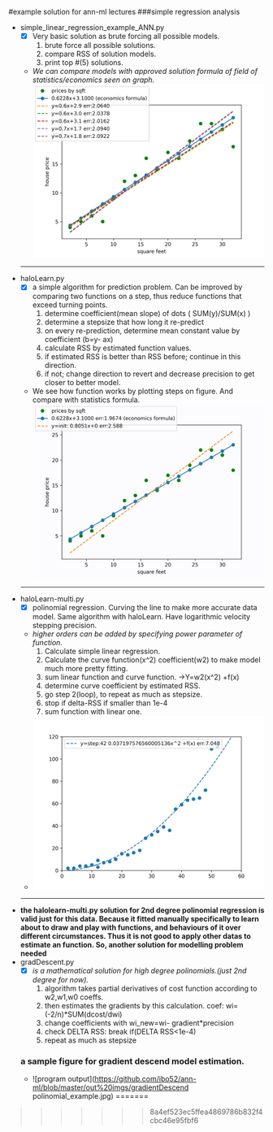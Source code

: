 #example solution for ann-ml lectures
###simple regression analysis
- simple_linear_regression_example_ANN.py
  - [x] Very basic solution as brute forcing all possible models.
  	1. brute force all possible solutions.
  	2. compare RSS of solution models.
  	3. print top #(5) solutions.
  - _We can compare models with approved solution formula of field of statistics/economics seen on graph._
  ![program output](https://github.com/ibo52/ann-ml/blob/master/out%20imgs/result_low_precision.png)
  ***
- haloLearn.py
  - [x] a simple algorithm for prediction problem. Can be improved by comparing two functions on a step, thus reduce functions that exceed turning points.
    1. determine coefficient(mean slope) of dots ( SUM(y)/SUM(x) )
    2. determine a stepsize that how long it re-predict
      3. on every re-prediction, determine mean constant value by coefficient (b=y- ax)
      4. calculate RSS by estimated function values.
      5. if estimated RSS is better than RSS before; continue in this direction.
      6. if not; change direction to revert and decrease precision to get closer to better model.
  - We see how function works by plotting steps on figure. And compare with statistics formula.
  ![program output](https://github.com/ibo52/ann-ml/blob/master/out%20imgs/output2.gif)
  ***
- haloLearn-multi.py
  - [x] polinomial regression. Curving the line to make more accurate data model. Same algorithm with haloLearn. Have logarithmic velocity stepping precision.
  - _higher orders can be added by specifying power parameter of function._
    1. Calculate simple linear regression.
    2. Calculate the curve function(x^2) coefficient(w2) to make model much more pretty fitting.
    3. sum linear function and curve function. ->Y=w2(x^2) +f(x)
    4. determine curve coefficient by estimated RSS.
    5. go step 2(loop), to repeat as much as stepsize.
    6. stop if delta-RSS if smaller than 1e-4
    7. sum function with linear one.
  - ![program output](https://github.com/ibo52/ann-ml/blob/master/out%20imgs/polinomial_example.jpg)
  ***
- **the halolearn-multi.py solution for 2nd degree polinomial regression is valid just for this data. Because it fitted manually specifically to learn about to draw and play with functions, and behaviours of it over different circumstances. Thus it is not good to apply other datas to estimate an function. So, another solution for modelling problem needed**
- gradDescent.py
  - [x] _is a mathematical solution for high degree polinomials.(just 2nd degree for now)._
    1. algorithm takes partial derivatives of cost function according to w2,w1,w0 coeffs.
    2. then estimates the gradients by this calculation. coef: wi=(-2/n)*SUM(dcost/dwi)
    3. change coefficients with wi_new=wi- gradient*precision
    4. check DELTA RSS: break if(DELTA RSS<1e-4)
    5. repeat as much as stepsize
  ### a sample figure for gradient descend model estimation.
  - ![program output](https://github.com/ibo52/ann-ml/blob/master/out%20imgs/gradientDescend polinomial_example.jpg)
=======
>>>>>>> 8a4ef523ec5ffea4869786b832f4cbc46e95fbf6
